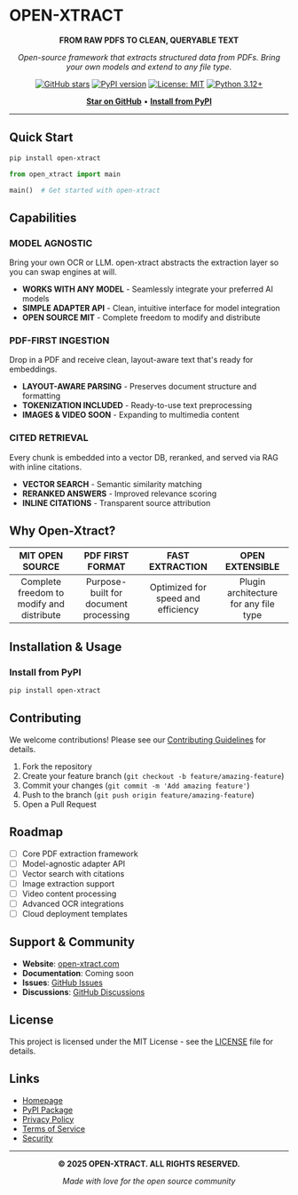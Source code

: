 # OPEN-XTRACT

<div align="center">

**FROM RAW PDFS TO CLEAN, QUERYABLE TEXT**

*Open-source framework that extracts structured data from PDFs. Bring your own models and extend to any file type.*

[![GitHub stars](https://img.shields.io/github/stars/colesmcintosh/open-xtract?style=social)](https://github.com/colesmcintosh/open-xtract)
[![PyPI version](https://badge.fury.io/py/open-xtract.svg)](https://badge.fury.io/py/open-xtract)
[![License: MIT](https://img.shields.io/badge/License-MIT-yellow.svg)](https://opensource.org/licenses/MIT)
[![Python 3.12+](https://img.shields.io/badge/python-3.12+-blue.svg)](https://www.python.org/downloads/)

[**Star on GitHub**](https://github.com/colesmcintosh/open-xtract) • [**Install from PyPI**](https://pypi.org/project/open-xtract/)

</div>

---

## Quick Start

```bash
pip install open-xtract
```

```python
from open_xtract import main

main()  # Get started with open-xtract
```

## Capabilities

### **MODEL AGNOSTIC**
Bring your own OCR or LLM. open-xtract abstracts the extraction layer so you can swap engines at will.

- **WORKS WITH ANY MODEL** - Seamlessly integrate your preferred AI models
- **SIMPLE ADAPTER API** - Clean, intuitive interface for model integration  
- **OPEN SOURCE MIT** - Complete freedom to modify and distribute

### **PDF-FIRST INGESTION**
Drop in a PDF and receive clean, layout-aware text that's ready for embeddings.

- **LAYOUT-AWARE PARSING** - Preserves document structure and formatting
- **TOKENIZATION INCLUDED** - Ready-to-use text preprocessing
- **IMAGES & VIDEO SOON** - Expanding to multimedia content

### **CITED RETRIEVAL**
Every chunk is embedded into a vector DB, reranked, and served via RAG with inline citations.

- **VECTOR SEARCH** - Semantic similarity matching
- **RERANKED ANSWERS** - Improved relevance scoring
- **INLINE CITATIONS** - Transparent source attribution

## Why Open-Xtract?

<div align="center">

| **MIT OPEN SOURCE** | **PDF FIRST FORMAT** | **FAST EXTRACTION** | **OPEN EXTENSIBLE** |
|:---:|:---:|:---:|:---:|
| Complete freedom to modify and distribute | Purpose-built for document processing | Optimized for speed and efficiency | Plugin architecture for any file type |

</div>

## Installation & Usage

### Install from PyPI
```bash
pip install open-xtract
```

## Contributing

We welcome contributions! Please see our [Contributing Guidelines](CONTRIBUTING.md) for details.

1. Fork the repository
2. Create your feature branch (`git checkout -b feature/amazing-feature`)
3. Commit your changes (`git commit -m 'Add amazing feature'`)
4. Push to the branch (`git push origin feature/amazing-feature`)
5. Open a Pull Request

## Roadmap

- [ ] Core PDF extraction framework
- [ ] Model-agnostic adapter API
- [ ] Vector search with citations
- [ ] Image extraction support
- [ ] Video content processing
- [ ] Advanced OCR integrations
- [ ] Cloud deployment templates

## Support & Community

- **Website**: [open-xtract.com](https://www.open-xtract.com/)
- **Documentation**: Coming soon
- **Issues**: [GitHub Issues](https://github.com/colesmcintosh/open-xtract/issues)
- **Discussions**: [GitHub Discussions](https://github.com/colesmcintosh/open-xtract/discussions)

## License

This project is licensed under the MIT License - see the [LICENSE](LICENSE) file for details.

## Links

- [Homepage](https://www.open-xtract.com/)
- [PyPI Package](https://pypi.org/project/open-xtract/)
- [Privacy Policy](https://www.open-xtract.com/privacy)
- [Terms of Service](https://www.open-xtract.com/terms)
- [Security](https://www.open-xtract.com/security)

---

<div align="center">

**© 2025 OPEN-XTRACT. ALL RIGHTS RESERVED.**

*Made with love for the open source community*

</div>
